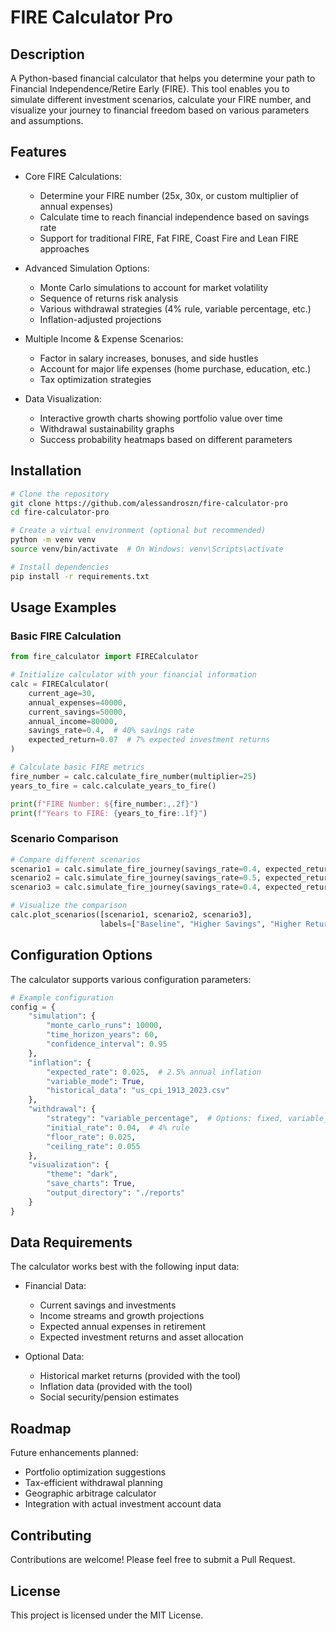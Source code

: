 # FIRE Calculator Pro

## Description
A Python-based financial calculator that helps you determine your path to Financial Independence/Retire Early (FIRE). This tool enables you to simulate different investment scenarios, calculate your FIRE number, and visualize your journey to financial freedom based on various parameters and assumptions.

## Features
- Core FIRE Calculations:
  - Determine your FIRE number (25x, 30x, or custom multiplier of annual expenses)
  - Calculate time to reach financial independence based on savings rate
  - Support for traditional FIRE, Fat FIRE, Coast Fire and Lean FIRE approaches
  
- Advanced Simulation Options:
  - Monte Carlo simulations to account for market volatility
  - Sequence of returns risk analysis
  - Various withdrawal strategies (4% rule, variable percentage, etc.)
  - Inflation-adjusted projections

- Multiple Income & Expense Scenarios:
  - Factor in salary increases, bonuses, and side hustles
  - Account for major life expenses (home purchase, education, etc.)
  - Tax optimization strategies

- Data Visualization:
  - Interactive growth charts showing portfolio value over time
  - Withdrawal sustainability graphs
  - Success probability heatmaps based on different parameters

## Installation

```bash
# Clone the repository
git clone https://github.com/alessandroszn/fire-calculator-pro
cd fire-calculator-pro

# Create a virtual environment (optional but recommended)
python -m venv venv
source venv/bin/activate  # On Windows: venv\Scripts\activate

# Install dependencies
pip install -r requirements.txt
```

## Usage Examples

### Basic FIRE Calculation

```python
from fire_calculator import FIRECalculator

# Initialize calculator with your financial information
calc = FIRECalculator(
    current_age=30,
    annual_expenses=40000,
    current_savings=50000,
    annual_income=80000,
    savings_rate=0.4,  # 40% savings rate
    expected_return=0.07  # 7% expected investment returns
)

# Calculate basic FIRE metrics
fire_number = calc.calculate_fire_number(multiplier=25)
years_to_fire = calc.calculate_years_to_fire()

print(f"FIRE Number: ${fire_number:,.2f}")
print(f"Years to FIRE: {years_to_fire:.1f}")
```

### Scenario Comparison

```python
# Compare different scenarios
scenario1 = calc.simulate_fire_journey(savings_rate=0.4, expected_return=0.07)
scenario2 = calc.simulate_fire_journey(savings_rate=0.5, expected_return=0.07)
scenario3 = calc.simulate_fire_journey(savings_rate=0.4, expected_return=0.08)

# Visualize the comparison
calc.plot_scenarios([scenario1, scenario2, scenario3], 
                    labels=["Baseline", "Higher Savings", "Higher Returns"])
```

## Configuration Options

The calculator supports various configuration parameters:

```python
# Example configuration
config = {
    "simulation": {
        "monte_carlo_runs": 10000,
        "time_horizon_years": 60,
        "confidence_interval": 0.95
    },
    "inflation": {
        "expected_rate": 0.025,  # 2.5% annual inflation
        "variable_mode": True,
        "historical_data": "us_cpi_1913_2023.csv"
    },
    "withdrawal": {
        "strategy": "variable_percentage",  # Options: fixed, variable_percentage, guyton_klinger
        "initial_rate": 0.04,  # 4% rule
        "floor_rate": 0.025,
        "ceiling_rate": 0.055
    },
    "visualization": {
        "theme": "dark",
        "save_charts": True,
        "output_directory": "./reports"
    }
}
```

## Data Requirements

The calculator works best with the following input data:

- Financial Data:
  - Current savings and investments
  - Income streams and growth projections
  - Expected annual expenses in retirement
  - Expected investment returns and asset allocation

- Optional Data:
  - Historical market returns (provided with the tool)
  - Inflation data (provided with the tool)
  - Social security/pension estimates

## Roadmap

Future enhancements planned:

- Portfolio optimization suggestions
- Tax-efficient withdrawal planning
- Geographic arbitrage calculator
- Integration with actual investment account data

## Contributing

Contributions are welcome! Please feel free to submit a Pull Request.

## License

This project is licensed under the MIT License.